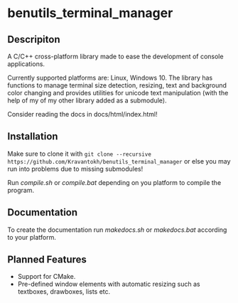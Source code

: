 # benutils_terminal_manager #
## Descripiton
A C/C++ cross-platform library made to ease the development of console applications.

 Currently supported platforms are: Linux, Windows 10. The library has functions to manage terminal size detection, resizing, text and background color changing and provides utilities for unicode text manipulation (with the help of my of my other library added as a submodule).

Consider reading the docs in docs/html/index.html!
## Installation
Make sure to clone it with ``git clone --recursive https://github.com/Kravantokh/benutils_terminal_manager`` or else you may run into problems due to missing submodules!

Run *compile.sh* or *compile.bat* depending on you platform to compile the program.

## Documentation

To create the documentation run *makedocs.sh* or *makedocs.bat* according to your platform.

## Planned Features
 * Support for CMake.
 *  Pre-defined window elements with automatic resizing such as textboxes, drawboxes, lists etc.
